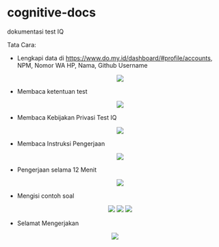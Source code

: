 # cognitive-docs
dokumentasi test IQ

Tata Cara: 

- Lengkapi data di https://www.do.my.id/dashboard/#profile/accounts, NPM, Nomor WA HP, Nama, Github Username

   <p align="center">
    <img src="https://github.com/user-attachments/assets/c04c603e-1192-4a7d-a000-18b20589d9c1"></p>

- Membaca ketentuan test

    <p align="center">
    <img src="https://github.com/user-attachments/assets/6ba37606-ff28-4d29-9346-e7ca75684eb4"></p>

- Membaca Kebijakan Privasi Test IQ

    <p align="center">
    <img src="https://github.com/user-attachments/assets/f94b616d-ae22-4d3d-ae8b-58818513406e"></p>

 - Membaca Instruksi Pengerjaan

    <p align="center">
    <img src="https://github.com/user-attachments/assets/930a9fe7-7f2a-42ea-ac7d-6fa4857a5ff4"></p>

 - Pengerjaan selama 12 Menit

    <p align="center">
    <img src="https://github.com/user-attachments/assets/49e26ac6-739a-46cd-bcec-893da4135893"></p>

- Mengisi contoh soal

    <p align="center">
    <img src="https://github.com/user-attachments/assets/5cea19d9-f3ad-4b88-b656-8b2fe192ba83">
    <img src= "https://github.com/user-attachments/assets/bff2bbd7-ac43-45ec-8da5-6f0f66a710bb">
    <img src= "https://github.com/user-attachments/assets/2289e1ab-e230-4833-a212-feb3310952bb"></p>

- Selamat Mengerjakan

<p align="center">
    <img src= "https://github.com/user-attachments/assets/f889467c-85a1-4b32-8f3f-8317d0a6f673"></p>
